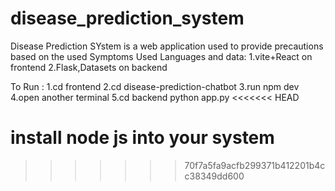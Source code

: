 # disease_prediction_system
Disease Prediction SYstem is a web application used to provide precautions based on the used Symptoms
Used Languages and data:
1.vite+React on frontend
2.Flask,Datasets on backend

To Run :
1.cd frontend
2.cd disease-prediction-chatbot
3.run npm dev
4.open another terminal
5.cd backend
python app.py
<<<<<<< HEAD


install node js into your system
=======
>>>>>>> 70f7a5fa9acfb299371b412201b4cc38349dd600
